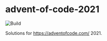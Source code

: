 # advent-of-code-2021

![Build](https://github.com/andrekupka/advent-of-code-2021/actions/workflows/build.yaml/badge.svg)

Solutions for https://adventofcode.com/ 2021.